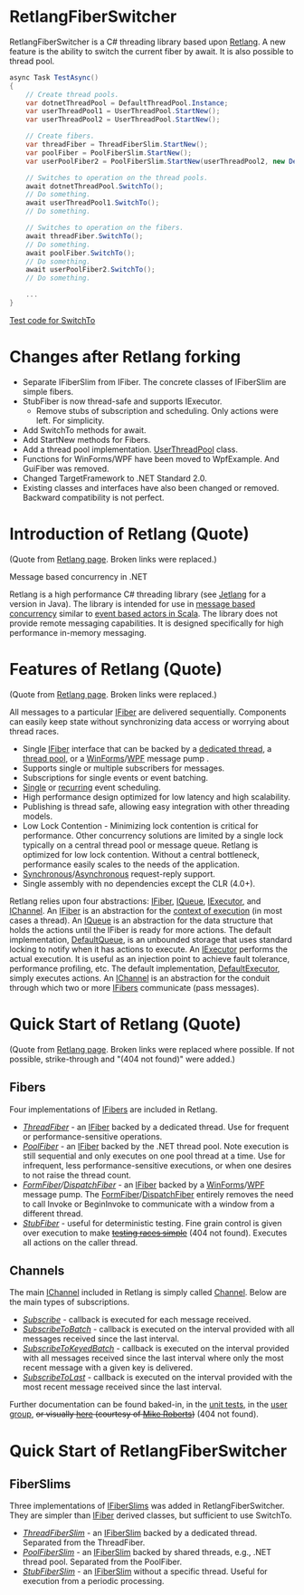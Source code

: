# RetlangFiberSwitcher

RetlangFiberSwitcher is a C# threading library based upon [Retlang](https://code.google.com/archive/p/retlang/). A new feature is the ability to switch the current fiber by await. It is also possible to thread pool.

```csharp
async Task TestAsync()
{
    // Create thread pools.
    var dotnetThreadPool = DefaultThreadPool.Instance;
    var userThreadPool1 = UserThreadPool.StartNew();
    var userThreadPool2 = UserThreadPool.StartNew();

    // Create fibers.
    var threadFiber = ThreadFiberSlim.StartNew();
    var poolFiber = PoolFiberSlim.StartNew();
    var userPoolFiber2 = PoolFiberSlim.StartNew(userThreadPool2, new DefaultExecutor());

    // Switches to operation on the thread pools.
    await dotnetThreadPool.SwitchTo();
    // Do something.
    await userThreadPool1.SwitchTo();
    // Do something.

    // Switches to operation on the fibers.
    await threadFiber.SwitchTo();
    // Do something.
    await poolFiber.SwitchTo();
    // Do something.
    await userPoolFiber2.SwitchTo();
    // Do something.

    ...
}
```

[Test code for SwitchTo](https://github.com/github-tosh/RetlangFiberSwitcher/blob/master/src/RetlangTests/SwitchToTests.cs)

# Changes after Retlang forking #

* Separate IFiberSlim from IFiber. The concrete classes of IFiberSlim are simple fibers.
* StubFiber is now thread-safe and supports IExecutor.
  * Remove stubs of subscription and scheduling. Only actions were left. For simplicity.
* Add SwitchTo methods for await.
* Add StartNew methods for Fibers.
* Add a thread pool implementation. [UserThreadPool](https://github.com/github-tosh/RetlangFiberSwitcher/blob/master/src/Retlang/Core/UserThreadPool.cs) class.
* Functions for WinForms/WPF have been moved to WpfExample. And GuiFiber was removed.
* Changed TargetFramework to .NET Standard 2.0.
* Existing classes and interfaces have also been changed or removed. Backward compatibility is not perfect.

# Introduction of Retlang (Quote) #
(Quote from [Retlang page](https://code.google.com/archive/p/retlang/). Broken links were replaced.)

Message based concurrency in .NET

Retlang is a high performance C# threading library (see [Jetlang](http://code.google.com/p/jetlang/) for a version in Java).  The library is intended for use in [message based concurrency](http://en.wikipedia.org/wiki/Message_passing) similar to [event based actors in Scala](http://lampwww.epfl.ch/~phaller/doc/haller07actorsunify.pdf).  The library does not provide remote messaging capabilities. It is designed specifically for high performance in-memory messaging.

# Features of Retlang (Quote) #
(Quote from [Retlang page](https://code.google.com/archive/p/retlang/). Broken links were replaced.)

All messages to a particular [IFiber](https://github.com/github-tosh/RetlangFiberSwitcher/blob/master/src/Retlang/Fibers/IFiber.cs) are delivered sequentially. Components can easily keep state without synchronizing data access or worrying about thread races.
  * Single [IFiber](https://github.com/github-tosh/RetlangFiberSwitcher/blob/master/src/Retlang/Fibers/IFiber.cs) interface that can be backed by a [dedicated thread](https://github.com/github-tosh/RetlangFiberSwitcher/blob/master/src/Retlang/Fibers/ThreadFiber.cs), a [thread pool](https://github.com/github-tosh/RetlangFiberSwitcher/blob/master/src/Retlang/Fibers/PoolFiber.cs), or a [WinForms](https://github.com/github-tosh/RetlangFiberSwitcher/blob/master/src/WpfExample/FormFiber.cs)/[WPF](https://github.com/github-tosh/RetlangFiberSwitcher/blob/master/src/WpfExample/DispatcherFiber.cs) message pump .
  * Supports single or multiple subscribers for messages.
  * Subscriptions for single events or event batching.
  * [Single](https://github.com/github-tosh/RetlangFiberSwitcher/blob/master/src/Retlang/Fibers/SchedulerForBackwardCompatibilityExtensions.cs#L18) or [recurring](https://github.com/github-tosh/RetlangFiberSwitcher/blob/master/src/Retlang/Fibers/SchedulerForBackwardCompatibilityExtensions.cs#L31) event scheduling.
  * High performance design optimized for low latency and high scalability.
  * Publishing is thread safe, allowing easy integration with other threading models.
  * Low Lock Contention - Minimizing lock contention is critical for performance. Other concurrency solutions are limited by a single lock typically on a central thread pool or message queue. Retlang is optimized for low lock contention. Without a central bottleneck, performance easily scales to the needs of the application.
  * [Synchronous](https://github.com/github-tosh/RetlangFiberSwitcher/blob/master/src/Retlang/Channels/RequestReplyChannel.cs)/[Asynchronous](https://github.com/github-tosh/RetlangFiberSwitcher/blob/master/src/RetlangTests/Channels/ChannelTests.cs#L171) request-reply support.
  * Single assembly with no dependencies except the CLR (4.0+).

Retlang relies upon four abstractions: [IFiber](https://github.com/github-tosh/RetlangFiberSwitcher/blob/master/src/Retlang/Fibers/IFiber.cs),
[IQueue](https://github.com/github-tosh/RetlangFiberSwitcher/blob/master/src/Retlang/Core/IQueue.cs),  [IExecutor](https://github.com/github-tosh/RetlangFiberSwitcher/blob/master/src/Retlang/Core/IExecutor.cs), and [IChannel](https://github.com/github-tosh/RetlangFiberSwitcher/blob/master/src/Retlang/Channels/IChannel.cs).  An [IFiber](https://github.com/github-tosh/RetlangFiberSwitcher/blob/master/src/Retlang/Fibers/IFiber.cs) is an abstraction for the [context of execution](http://en.wikipedia.org/wiki/Context_switch) (in most cases a thread).  An [IQueue](https://github.com/github-tosh/RetlangFiberSwitcher/blob/master/src/Retlang/Core/IQueue.cs) is an abstraction for the data structure that holds the actions until the IFiber is ready for more actions.  The default implementation, [DefaultQueue](https://github.com/github-tosh/RetlangFiberSwitcher/blob/master/src/Retlang/Core/DefaultQueue.cs), is an unbounded storage that uses standard locking to notify when it has actions to execute.  An [IExecutor](https://github.com/github-tosh/RetlangFiberSwitcher/blob/master/src/Retlang/Core/IExecutor.cs) performs the actual execution.  It is useful as an injection point to achieve fault tolerance, performance profiling, etc.  The default implementation, [DefaultExecutor](https://github.com/github-tosh/RetlangFiberSwitcher/blob/master/src/Retlang/Core/DefaultExecutor.cs), simply executes actions.  An [IChannel](https://github.com/github-tosh/RetlangFiberSwitcher/blob/master/src/Retlang/Channels/IChannel.cs) is an abstraction for the conduit through which two or more [IFibers](https://github.com/github-tosh/RetlangFiberSwitcher/blob/master/src/Retlang/Fibers/IFiber.cs) communicate (pass messages).

# Quick Start of Retlang (Quote) #
(Quote from [Retlang page](https://code.google.com/archive/p/retlang/). Broken links were replaced where possible. If not possible, strike-through and "(404 not found)" were added.)

## Fibers ##
Four implementations of [IFibers](https://github.com/github-tosh/RetlangFiberSwitcher/blob/master/src/Retlang/Fibers/IFiber.cs) are included in Retlang.
  * _[ThreadFiber](https://github.com/github-tosh/RetlangFiberSwitcher/blob/master/src/Retlang/Fibers/ThreadFiber.cs)_ - an [IFiber](https://github.com/github-tosh/RetlangFiberSwitcher/blob/master/src/Retlang/Fibers/IFiber.cs) backed by a dedicated thread.  Use for frequent or performance-sensitive operations.
  * _[PoolFiber](https://github.com/github-tosh/RetlangFiberSwitcher/blob/master/src/Retlang/Fibers/PoolFiber.cs)_ - an [IFiber](https://github.com/github-tosh/RetlangFiberSwitcher/blob/master/src/Retlang/Fibers/IFiber.cs) backed by the .NET thread pool.  Note execution is still sequential and only executes on one pool thread at a time.  Use for infrequent, less performance-sensitive executions, or when one desires to not raise the thread count.
  * _[FormFiber](https://github.com/github-tosh/RetlangFiberSwitcher/blob/master/src/WpfExample/FormFiber.cs)/[DispatchFiber](https://github.com/github-tosh/RetlangFiberSwitcher/blob/master/src/WpfExample/DispatcherFiber.cs)_ - an [IFiber](https://github.com/github-tosh/RetlangFiberSwitcher/blob/master/src/Retlang/Fibers/IFiber.cs) backed by a [WinForms](https://github.com/github-tosh/RetlangFiberSwitcher/blob/master/src/WpfExample/FormFiber.cs)/[WPF](https://github.com/github-tosh/RetlangFiberSwitcher/blob/master/src/WpfExample/DispatcherFiber.cs) message pump.  The [FormFiber](https://github.com/github-tosh/RetlangFiberSwitcher/blob/master/src/WpfExample/FormFiber.cs)/[DispatchFiber](https://github.com/github-tosh/RetlangFiberSwitcher/blob/master/src/WpfExample/DispatcherFiber.cs) entirely removes the need to call Invoke or BeginInvoke to communicate with a window from a different thread.
  * _[StubFiber](https://github.com/github-tosh/RetlangFiberSwitcher/blob/master/src/Retlang/Fibers/StubFiber.cs)_ - useful for deterministic testing.  Fine grain control is given over execution to make ~~[testing races simple](http://grahamnash.blogspot.com/2010/01/stubfiber-how-to-deterministically-test_16.html)~~ (404 not found).  Executes all actions on the caller thread.

## Channels ##
The main [IChannel](https://github.com/github-tosh/RetlangFiberSwitcher/blob/master/src/Retlang/Channels/IChannel.cs) included in Retlang is simply called [Channel](https://github.com/github-tosh/RetlangFiberSwitcher/blob/master/src/Retlang/Channels/Channel.cs).  Below are the main types of subscriptions.
  * _[Subscribe](https://github.com/github-tosh/RetlangFiberSwitcher/blob/master/src/Retlang/Channels/ISubscriber.cs#L19)_ - callback is executed for each message received.
  * _[SubscribeToBatch](https://github.com/github-tosh/RetlangFiberSwitcher/blob/master/src/Retlang/Channels/ISubscriber.cs#L29)_ - callback is executed on the interval provided with all messages received since the last interval.
  * _[SubscribeToKeyedBatch](https://github.com/github-tosh/RetlangFiberSwitcher/blob/master/src/Retlang/Channels/ISubscriber.cs#L40)_ - callback is executed on the interval provided with all messages received since the last interval where only the most recent message with a given key is delivered.
  * _[SubscribeToLast](https://github.com/github-tosh/RetlangFiberSwitcher/blob/master/src/Retlang/Channels/ISubscriber.cs#L50)_ - callback is executed on the interval provided with the most recent message received since the last interval.

Further documentation can be found baked-in, in the [unit tests](https://github.com/github-tosh/RetlangFiberSwitcher/tree/master/src/RetlangTests), in the [user group](http://groups.google.com/group/retlang-dev), ~~or visually [here](http://dl.dropbox.com/u/2053101/Retlang%20and%20Jetlang.mov) (courtesy of [Mike Roberts](http://mikebroberts.com/))~~ (404 not found).

# Quick Start of RetlangFiberSwitcher #

## FiberSlims ##
Three implementations of [IFiberSlims](https://github.com/github-tosh/RetlangFiberSwitcher/blob/master/src/Retlang/Fibers/IFiberSlim.cs) was added in RetlangFiberSwitcher. They are simpler than [IFiber](https://github.com/github-tosh/RetlangFiberSwitcher/blob/master/src/Retlang/Fibers/IFiber.cs) derived classes, but sufficient to use SwitchTo.

  * _[ThreadFiberSlim](https://github.com/github-tosh/RetlangFiberSwitcher/blob/master/src/Retlang/Fibers/ThreadFiberSlim.cs)_ - an [IFiberSlim](https://github.com/github-tosh/RetlangFiberSwitcher/blob/master/src/Retlang/Fibers/IFiberSlim.cs) backed by a dedicated thread.  Separated from the ThreadFiber.
  * _[PoolFiberSlim](https://github.com/github-tosh/RetlangFiberSwitcher/blob/master/src/Retlang/Fibers/PoolFiberSlim.cs)_ - an [IFiberSlim](https://github.com/github-tosh/RetlangFiberSwitcher/blob/master/src/Retlang/Fibers/IFiberSlim.cs) backed by shared threads, e.g., .NET thread pool.  Separated from the PoolFiber.
  * _[StubFiberSlim](https://github.com/github-tosh/RetlangFiberSwitcher/blob/master/src/Retlang/Fibers/StubFiberSlim.cs)_ - an [IFiberSlim](https://github.com/github-tosh/RetlangFiberSwitcher/blob/master/src/Retlang/Fibers/IFiberSlim.cs) without a specific thread.  Useful for execution from a periodic processing.
  